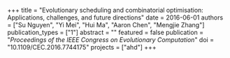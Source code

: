 +++
title = "Evolutionary scheduling and combinatorial optimisation: Applications, challenges, and future directions"
date = 2016-06-01
authors = ["Su Nguyen", "Yi Mei", "Hui Ma", "Aaron Chen", "Mengjie Zhang"]
publication_types = ["1"]
abstract = ""
featured = false
publication = "*Proceedings of the IEEE Congress on Evolutionary Computation*"
doi = "10.1109/CEC.2016.7744175"
projects = ["ahd"]
+++

